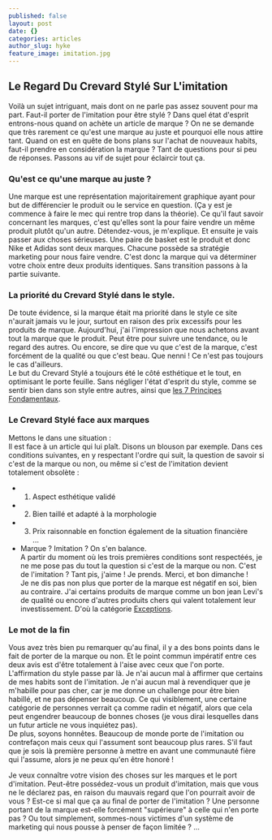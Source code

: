 ```yaml
---
published: false
layout: post
date: {}
categories: articles
author_slug: hyke
feature_image: imitation.jpg
---
```

## Le Regard Du Crevard Stylé Sur L'imitation

Voilà un sujet intriguant, mais dont on ne parle pas assez souvent pour ma part. Faut-il porter de l'imitation pour être stylé ? Dans quel état d'esprit entrons-nous quand on achète un article de marque ? On ne se demande que très rarement ce qu'est une marque au juste et pourquoi elle nous attire tant. Quand on est en quête de bons plans sur l'achat de nouveaux habits, faut-il prendre en considération la marque ? Tant de questions pour si peu de réponses. Passons au vif de sujet pour éclaircir tout ça.

### Qu'est ce qu'une marque au juste ?

Une marque est une représentation majoritairement graphique ayant pour but de différencier le produit ou le service en question. (Ça y est je commence à faire le mec qui rentre trop dans la théorie).
Ce qu'il faut savoir concernant les marques, c'est qu'elles sont la pour faire vendre un même produit plutôt qu'un autre. Détendez-vous, je m'explique. Et ensuite je vais passer aux choses sérieuses. Une paire de basket est le produit et donc Nike et Adidas sont deux marques. Chacune possède sa stratégie marketing pour nous faire vendre. C'est donc la marque qui va déterminer votre choix entre deux produits identiques. Sans transition passons à la partie suivante.

### La priorité du Crevard Stylé dans le style.

De toute évidence, si la marque était ma priorité dans le style ce site n'aurait jamais vu le jour, surtout en raison des prix excessifs pour les produits de marque. Aujourd'hui, j'ai l'impression que nous achetons avant tout la marque que le produit. Peut être pour suivre une tendance, ou le regard des autres. Ou encore, se dire que vu que c'est de la marque, c'est forcément de la qualité ou que c'est beau. Que nenni ! Ce n'est pas toujours le cas d'ailleurs.  
Le but du Crevard Stylé a toujours été le côté esthétique et le tout, en optimisant le porte feuille. Sans négliger l'état d'esprit du style, comme se sentir bien dans son style entre autres, ainsi que [les 7 Principes Fondamentaux](http://www.crevardstyle.com/Les-7-Principes-Fondamentaux-Du-Crevard-Stylé).

### Le Crevard Stylé face aux marques

Mettons le dans une situation :  
Il est face à un article qui lui plaît. Disons un blouson par exemple. Dans ces conditions suivantes, en y respectant l'ordre qui suit, la question de savoir si c'est de la marque ou non, ou même si c'est de l'imitation devient totalement obsolète :   
* 1. Aspect esthétique validé  
* 2. Bien taillé et adapté à la morphologie  
* 3. Prix raisonnable en fonction également de la situation financière  
...
* Marque ? Imitation ? On s'en balance.  
A partir du moment où les trois premières conditions sont respectéés, je ne me pose pas du tout la question si c'est de la marque ou non. C'est de l'imitation ? Tant pis, j'aime ! Je prends. Merci, et bon dimanche !  
Je ne dis pas non plus que porter de la marque est négatif en soi, bien au contraire. J'ai certains produits de marque comme un bon jean Levi's de qualité ou encore d'autres produits chers qui valent totalement leur investissement. D'où la catégorie [Exceptions](http://www.crevardstyle.com/category/exceptions).

### Le mot de la fin

Vous avez très bien pu remarquer qu'au final, il y a des bons points dans le fait de porter de la marque ou non. Et le point commun impératif entre ces deux avis est d'être totalement à l'aise avec ceux que l'on porte. L'affirmation du style passe par là. Je n'ai aucun mal à affirmer que certains de mes habits sont de l'imitation. Je n'ai aucun mal à revendiquer que je m'habille pour pas cher, car je me donne un challenge pour être bien habillé, et ne pas dépenser beaucoup. Ce qui visiblement, une certaine catégorie de personnes verrait ça comme radin et négatif, alors que cela peut engendrer beaucoup de bonnes choses (je vous dirai lesquelles dans un futur article ne vous inquiétez pas).  
De plus, soyons honnêtes. Beaucoup de monde porte de l'imitation ou contrefaçon mais ceux qui l'assument sont beaucoup plus rares. S'il faut que je sois là première personne à mettre en avant une communauté fière qui l'assume, alors je ne peux qu'en être honoré !

Je veux connaître votre vision des choses sur les marques et le port d'imitation. Peut-être possédez-vous un produit d'imitation, mais que vous ne le déclarez pas, en raison du mauvais regard que l'on pourrait avoir de vous ? Est-ce si mal que ça au final de porter de l'imitation ? Une personne portant de la marque est-elle forcément "supérieure" à celle qui n'en porte pas ? Ou tout simplement, sommes-nous victimes d'un système de marketing qui nous pousse à penser de façon limitée ? ...
